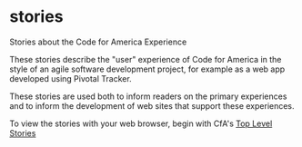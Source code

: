 stories
=======

Stories about the Code for America Experience

These stories describe the "user" experience of Code for America in the style of an agile software development project, for example as a web app developed using Pivotal Tracker.

These stories are used both to inform readers on the primary experiences and to inform the development of web sites that support these experiences.

To view the stories with your web browser, begin with CfA's [Top Level Stories](https://github.com/kmcurry/stories/blob/master/top_level_stories.md)